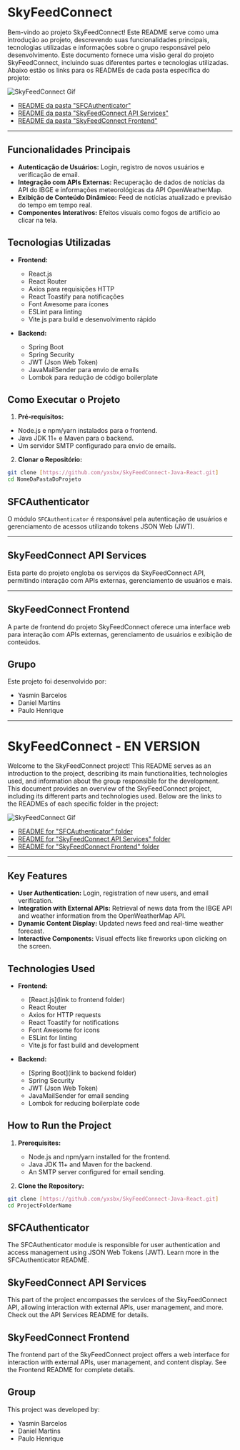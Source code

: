 # SkyFeedConnect

Bem-vindo ao projeto SkyFeedConnect! Este README serve como uma introdução ao projeto, descrevendo suas funcionalidades principais, tecnologias utilizadas e informações sobre o grupo responsável pelo desenvolvimento. Este documento fornece uma visão geral do projeto SkyFeedConnect, incluindo suas diferentes partes e tecnologias utilizadas. Abaixo estão os links para os READMEs de cada pasta específica do projeto:

![SkyFeedConnect Gif](https://github.com/yxsbx/SkyFeedConnect-Java-React/blob/f8ed6e140f5f2d788da6a665b7726c765776ee98/screenshots/project.gif)

- [README da pasta "SFCAuthenticator"](/SFCAuthenticator/README.md)
- [README da pasta "SkyFeedConnect API Services"](/SkyFeedConnectAPI/README.md)
- [README da pasta "SkyFeedConnect Frontend"](/vite-project/public/README.md)
---

## Funcionalidades Principais

- **Autenticação de Usuários:** Login, registro de novos usuários e verificação de email.
- **Integração com APIs Externas:** Recuperação de dados de notícias da API do IBGE e informações meteorológicas da API OpenWeatherMap.
- **Exibição de Conteúdo Dinâmico:** Feed de notícias atualizado e previsão do tempo em tempo real.
- **Componentes Interativos:** Efeitos visuais como fogos de artifício ao clicar na tela.

## Tecnologias Utilizadas

- **Frontend:**

  - React.js
  - React Router
  - Axios para requisições HTTP
  - React Toastify para notificações
  - Font Awesome para ícones
  - ESLint para linting
  - Vite.js para build e desenvolvimento rápido

- **Backend:**
  - Spring Boot
  - Spring Security
  - JWT (Json Web Token)
  - JavaMailSender para envio de emails
  - Lombok para redução de código boilerplate

## Como Executar o Projeto

1. **Pré-requisitos:**

- Node.js e npm/yarn instalados para o frontend.
- Java JDK 11+ e Maven para o backend.
- Um servidor SMTP configurado para envio de emails.

2. **Clonar o Repositório:**

```bash
git clone [https://github.com/yxsbx/SkyFeedConnect-Java-React.git]
cd NomeDaPastaDoProjeto
```

## SFCAuthenticator

O módulo `SFCAuthenticator` é responsável pela autenticação de usuários e gerenciamento de acessos utilizando tokens JSON Web (JWT).

---

## SkyFeedConnect API Services

Esta parte do projeto engloba os serviços da SkyFeedConnect API, permitindo interação com APIs externas, gerenciamento de usuários e mais.

---

## SkyFeedConnect Frontend

A parte de frontend do projeto SkyFeedConnect oferece uma interface web para interação com APIs externas, gerenciamento de usuários e exibição de conteúdos.

## Grupo

Este projeto foi desenvolvido por:

- Yasmin Barcelos
- Daniel Martins
- Paulo Henrique

---

# SkyFeedConnect - EN VERSION

Welcome to the SkyFeedConnect project! This README serves as an introduction to the project, describing its main functionalities, technologies used, and information about the group responsible for the development. This document provides an overview of the SkyFeedConnect project, including its different parts and technologies used. Below are the links to the READMEs of each specific folder in the project:

![SkyFeedConnect Gif](https://github.com/yxsbx/SkyFeedConnect-Java-React/blob/f8ed6e140f5f2d788da6a665b7726c765776ee98/screenshots/project.gif)

- [README for "SFCAuthenticator" folder](/SFCAuthenticator/README.md)
- [README for "SkyFeedConnect API Services" folder](/SkyFeedConnectAPI/README.md)
- [README for "SkyFeedConnect Frontend" folder](/vite-project/public/README.md)

---

## Key Features

- **User Authentication:** Login, registration of new users, and email verification.
- **Integration with External APIs:** Retrieval of news data from the IBGE API and weather information from the OpenWeatherMap API.
- **Dynamic Content Display:** Updated news feed and real-time weather forecast.
- **Interactive Components:** Visual effects like fireworks upon clicking on the screen.

## Technologies Used

- **Frontend:**

  - [React.js](link to frontend folder)
  - React Router
  - Axios for HTTP requests
  - React Toastify for notifications
  - Font Awesome for icons
  - ESLint for linting
  - Vite.js for fast build and development

- **Backend:**
  - [Spring Boot](link to backend folder)
  - Spring Security
  - JWT (Json Web Token)
  - JavaMailSender for email sending
  - Lombok for reducing boilerplate code

## How to Run the Project

1. **Prerequisites:**

   - Node.js and npm/yarn installed for the frontend.
   - Java JDK 11+ and Maven for the backend.
   - An SMTP server configured for email sending.

2. **Clone the Repository:**

```bash
git clone [https://github.com/yxsbx/SkyFeedConnect-Java-React.git]
cd ProjectFolderName
```

## SFCAuthenticator

The SFCAuthenticator module is responsible for user authentication and access management using JSON Web Tokens (JWT). Learn more in the SFCAuthenticator README.

## SkyFeedConnect API Services

This part of the project encompasses the services of the SkyFeedConnect API, allowing interaction with external APIs, user management, and more. Check out the API Services README for details.

## SkyFeedConnect Frontend

The frontend part of the SkyFeedConnect project offers a web interface for interaction with external APIs, user management, and content display. See the Frontend README for complete details.

## Group

This project was developed by:

- Yasmin Barcelos
- Daniel Martins
- Paulo Henrique
